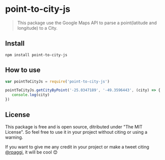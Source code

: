 # point-to-city-js

> This package use the Google Maps API to parse a point(latitude and longitude) to a City.

## Install
```
npm install point-to-city-js

```
## How to use
```js
var pointToCityJs = require('point-to-city-js')

pointToCityJs.getCityByPoint('-25.0347189', '-49.3596443', (city) => {
   console.log(city) 
})
```

## License

This package is free and is open source, ditributed under "The MIT License". So feel free to use it in your project without citing or using a warning.

If you want to give me any credit in your project or make a tweet citing [@rpaggi](https://twitter.com/rpaggi), it will be cool 😊